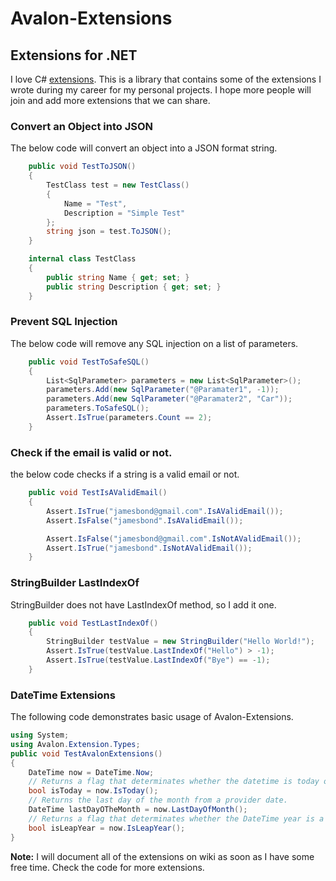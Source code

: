 # Avalon-Extensions

## Extensions for .NET

I love C# [extensions](https://docs.microsoft.com/en-us/dotnet/csharp/programming-guide/classes-and-structs/extension-methods). 
This is a library that contains some of the extensions I wrote during my career for my personal projects. 
I hope more people will join and add more extensions that we can share.


### Convert an Object into JSON

The below code will convert an object into a JSON format string.

```cs
    public void TestToJSON()
    {
        TestClass test = new TestClass()
        {
            Name = "Test",
            Description = "Simple Test"
        };
        string json = test.ToJSON();
    }

    internal class TestClass
    {
        public string Name { get; set; }
        public string Description { get; set; }
    }
```

### Prevent SQL Injection

The below code will remove any SQL injection on a list of parameters.

```cs
    public void TestToSafeSQL()
    {
        List<SqlParameter> parameters = new List<SqlParameter>();
        parameters.Add(new SqlParameter("@Paramater1", -1));
        parameters.Add(new SqlParameter("@Paramater2", "Car"));
        parameters.ToSafeSQL();
        Assert.IsTrue(parameters.Count == 2);
    }
```

### Check if the email is valid or not.

the below code checks if a string is a valid email or not.

```cs
    public void TestIsAValidEmail()
    {
        Assert.IsTrue("jamesbond@gmail.com".IsAValidEmail());
        Assert.IsFalse("jamesbond".IsAValidEmail());

        Assert.IsFalse("jamesbond@gmail.com".IsNotAValidEmail());
        Assert.IsTrue("jamesbond".IsNotAValidEmail());
    }
```

### StringBuilder LastIndexOf

StringBuilder does not have LastIndexOf method, so I add it one.

```cs
    public void TestLastIndexOf()
    {
        StringBuilder testValue = new StringBuilder("Hello World!");
        Assert.IsTrue(testValue.LastIndexOf("Hello") > -1);
        Assert.IsTrue(testValue.LastIndexOf("Bye") == -1);
    }
```

### DateTime Extensions

The following code demonstrates basic usage of Avalon-Extensions.

```cs
using System;
using Avalon.Extension.Types;
public void TestAvalonExtensions()
{
    DateTime now = DateTime.Now;
    // Returns a flag that determinates whether the datetime is today or not.
    bool isToday = now.IsToday(); 
    // Returns the last day of the month from a provider date.
    DateTime lastDayOTheMonth = now.LastDayOfMonth(); 
    // Returns a flag that determinates whether the DateTime year is a leap year or not.
    bool isLeapYear = now.IsLeapYear();
}
```

**Note:** I will document all of the extensions on wiki as soon as I have some free time. Check the code for more extensions.